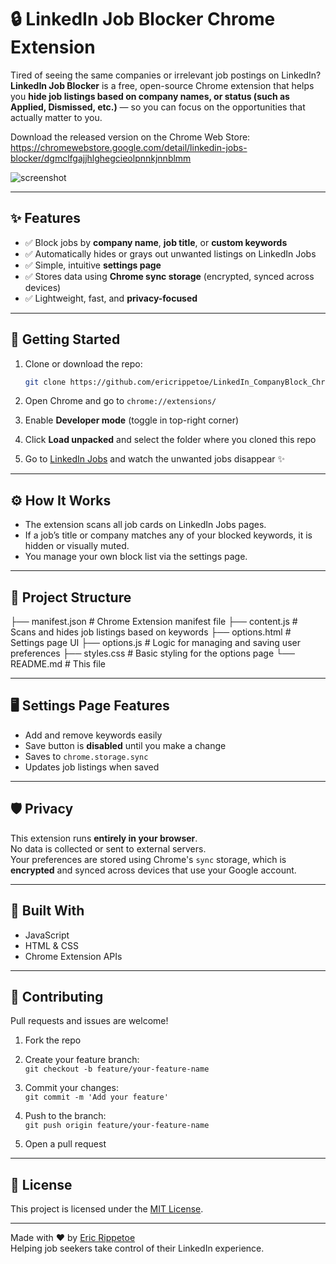 # 🔒 LinkedIn Job Blocker Chrome Extension

Tired of seeing the same companies or irrelevant job postings on LinkedIn?  
**LinkedIn Job Blocker** is a free, open-source Chrome extension that helps you **hide job listings based on company names, or status (such as Applied, Dismissed, etc.)** — so you can focus on the opportunities that actually matter to you.

Download the released version on the Chrome Web Store:
https://chromewebstore.google.com/detail/linkedin-jobs-blocker/dgmclfgajjhlghegcieolpnnkjnnblmm

![screenshot](https://lh3.googleusercontent.com/LcGQqD851qUmRNdLEEunfxP1dD9pHmiRnjvMuGfElwGIxzBHlTJbSTuIPCqr7q80JI3G7HSXxiy2lDMybUdojWEIdw=s1280-w1280-h800)

---

## ✨ Features

- ✅ Block jobs by **company name**, **job title**, or **custom keywords**
- ✅ Automatically hides or grays out unwanted listings on LinkedIn Jobs
- ✅ Simple, intuitive **settings page**
- ✅ Stores data using **Chrome sync storage** (encrypted, synced across devices)
- ✅ Lightweight, fast, and **privacy-focused**

---

## 🚀 Getting Started

1. Clone or download the repo:

   ```bash
   git clone https://github.com/ericrippetoe/LinkedIn_CompanyBlock_ChromeExt
   ```

2. Open Chrome and go to `chrome://extensions/`

3. Enable **Developer mode** (toggle in top-right corner)

4. Click **Load unpacked** and select the folder where you cloned this repo

5. Go to [LinkedIn Jobs](https://www.linkedin.com/jobs/) and watch the unwanted jobs disappear ✨

---

## ⚙️ How It Works

- The extension scans all job cards on LinkedIn Jobs pages.
- If a job’s title or company matches any of your blocked keywords, it is hidden or visually muted.
- You manage your own block list via the settings page.

---

## 🧰 Project Structure

├── manifest.json         # Chrome Extension manifest file
├── content.js            # Scans and hides job listings based on keywords
├── options.html          # Settings page UI
├── options.js            # Logic for managing and saving user preferences
├── styles.css            # Basic styling for the options page
└── README.md             # This file


---

## 🖥️ Settings Page Features

- Add and remove keywords easily
- Save button is **disabled** until you make a change
- Saves to `chrome.storage.sync`
- Updates job listings when saved

---

## 🛡️ Privacy

This extension runs **entirely in your browser**.  
No data is collected or sent to external servers.  
Your preferences are stored using Chrome's `sync` storage, which is **encrypted** and synced across devices that use your Google account.

---

## 🧱 Built With

- JavaScript
- HTML & CSS
- Chrome Extension APIs

---

## 🙌 Contributing

Pull requests and issues are welcome!

1. Fork the repo

2. Create your feature branch:  
   `git checkout -b feature/your-feature-name`

3. Commit your changes:  
   `git commit -m 'Add your feature'`

4. Push to the branch:  
   `git push origin feature/your-feature-name`

5. Open a pull request

---

## 📄 License

This project is licensed under the [MIT License](LICENSE).

---

Made with ❤️ by [Eric Rippetoe](https://www.linkedin.com/in/ericrippetoe/)  
Helping job seekers take control of their LinkedIn experience.
